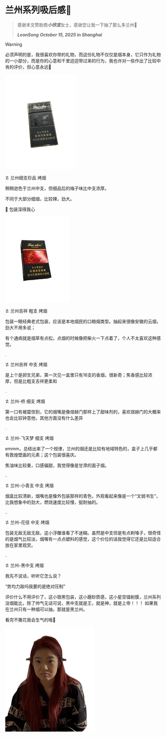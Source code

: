# 兰州系列吸后感🚬

> 感谢本文赞助商***小欣宜***女士，感谢您让我一下抽了那么多兰州🥰
>
> ***LeonSong***  ***October 15, 2025 in Shanghai***



> [!WARNING]
>
> 必须声明的是，我很喜欢你带的礼物，而这份礼物不仅仅是烟本身，它只作为礼物的一小部分，而是你的心意和千里迢迢带过来的行为，我也许对一些作出了比较中肯的评价，但心意永远💯

<img src="./assets/IMG_1.png" alt="IMG_1" style="zoom:30%;" />

☡ 兰州细支珍品 烤烟

稍稍逊色于兰州中支，但细品后的梅子味比中支浓厚。

不同于大部分细烟，比较辣，劲大。

🙋 包装深得我心





<img src="./assets/IMG_2.png" alt="IMG_2" style="zoom:27%;" />

☡ 兰州吉祥 粗支 烤烟

包装一眼经典老式包装，应该是本地烟民的口粮烟类型。抽起来很像安徽的云烟，劲大不用多说；

有个通病就是烟草有点松，点烟的时候像把柴火一下点着了，个人不太喜欢这种感觉。



<img src="./assets/IMG_8.png" alt="IMG_8" style="zoom:10%;" />

☡ 兰州吉祥 中支 烤烟

是上个是卵生兄弟，第一次见一盒里只有16支的香烟，很新奇；焦香感比较浓厚，但是比粗支吉祥更柔和



<img src="./assets/IMG_3.png" alt="IMG_3" style="zoom:10%;" />

☡ 兰州-桥 细支 烤烟

第一口有被震惊到，它的烟嘴是像煊赫门那样上了甜味剂的，喜欢煊赫门的大概率也会比较钟意他，其他方面没有什么差异





<img src="./assets/IMG_4.png" alt="IMG_4" style="zoom:10%;" />

☡ 兰州-飞天梦 细支 烤烟

emmm，总结出来了一个规律，兰州的烟还是比较有地域特色的，盒子上几乎都有敦煌壁画的元素；这个包装很喜庆。

焦油味比较重，口感偏甜，我觉得像是甘肃的面子烟。



<img src="./assets/IMG_5.png" alt="IMG_5" style="zoom:12%;" />

☡ 兰州-小青支 中支 烤烟

烟盒比较清新，烟嘴也是像外包装那样的青色，外观看起来像是一个“文弱书生”，比我想象中的劲大，燃烧速度比较慢，挺耐抽的。

<img src="./assets/IMG_6.png" alt="IMG_6" style="zoom:13%;" />

☡ 兰州-花径 中支 烤烟

包装无敌无敌无敌，这小浮雕谁看了不迷糊。虽然是中支但是有点剌嗓子，很奇怪的是烟气比较淡，烟嘴有一点点塑料的感觉，这个价位的话我觉得它还是比较适合放在家里观赏。





<img src="./assets/IMG_7.png" alt="IMG_7" style="zoom:12%;" />

☡ 兰州-黑中支 烤烟

我先不说话，听听它怎么说？

“势均力敌吗我要的是绝对压制”

评价什么不用评价了，这小银黑包装，这小磨砂质感，这小星空镭射膜，兰州系列没烟能比，除了帅气无话可说，黑中支就是王，就是神，就是上帝！！！
如果我在兰州只有一种烟可以抽，那就是黑兰州。



看完不撒花我会生气的哦💢

<img src="./assets/IMG_9.png" alt="IMG_9" style="zoom:33%;" />